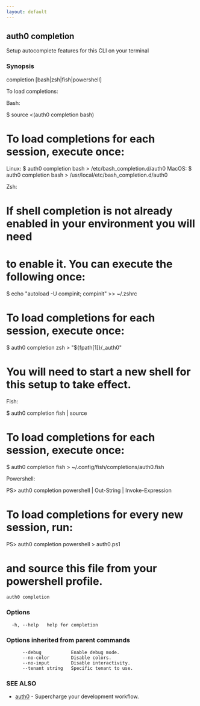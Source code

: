 ```yaml
---
layout: default
---
```

## auth0 completion

Setup autocomplete features for this CLI on your terminal

### Synopsis

completion [bash|zsh|fish|powershell]

To load completions:

Bash:

$ source <(auth0 completion bash)

# To load completions for each session, execute once:
Linux:
  $ auth0 completion bash > /etc/bash_completion.d/auth0
MacOS:
  $ auth0 completion bash > /usr/local/etc/bash_completion.d/auth0

Zsh:

# If shell completion is not already enabled in your environment you will need
# to enable it.  You can execute the following once:

$ echo "autoload -U compinit; compinit" >> ~/.zshrc

# To load completions for each session, execute once:
$ auth0 completion zsh > "${fpath[1]}/_auth0"

# You will need to start a new shell for this setup to take effect.

Fish:

$ auth0 completion fish | source

# To load completions for each session, execute once:
$ auth0 completion fish > ~/.config/fish/completions/auth0.fish

Powershell:

PS> auth0 completion powershell | Out-String | Invoke-Expression

# To load completions for every new session, run:
PS> auth0 completion powershell > auth0.ps1
# and source this file from your powershell profile.


```
auth0 completion
```

### Options

```
  -h, --help   help for completion
```

### Options inherited from parent commands

```
      --debug           Enable debug mode.
      --no-color        Disable colors.
      --no-input        Disable interactivity.
      --tenant string   Specific tenant to use.
```

### SEE ALSO

* [auth0](/auth0-cli/)	 - Supercharge your development workflow.

